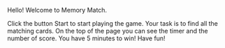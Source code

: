 Hello! Welcome to Memory Match.

Click the button Start to start playing the game.
Your task is to find all the matching cards.
On the top of the page you can see the timer and the number of score. You have 5 minutes to win!
Have fun!

